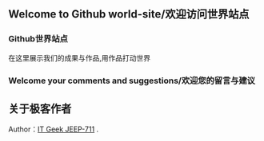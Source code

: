 ## Welcome to Github world-site/欢迎访问世界站点

### Github世界站点

在这里展示我们的成果与作品,用作品打动世界

### Welcome your comments and suggestions/欢迎您的留言与建议
## 关于极客作者
Author：[IT Geek JEEP-711](https://github.com/jeep711) .

